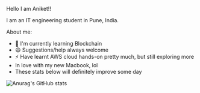 Hello I am Aniket!!

I am an IT engineering student in Pune, India.

About me:
- 🌱 I'm currently learning Blockchain
- 😄 Suggestions/help always welcome
- ⚡ Have learnt AWS cloud hands-on pretty much, but still exploring more
- In love with my new Macbook, lol
- These stats below will definitely improve some day


![Anurag's GitHub stats](https://github-readme-stats.vercel.app/api?username=ani20ket&show_icons=true&theme=dark)



<!--
**ani20ket/ani20ket** is a ✨ _special_ ✨ repository because its `README.md` (this file) appears on your GitHub profile.

Here are some ideas to get you started:

- 🔭 I’m currently working on ...
- 🌱 I’m currently learning ...
- 👯 I’m looking to collaborate on ...
- 🤔 I’m looking for help with ...
- 💬 Ask me about ...
- 📫 How to reach me: ...
- 😄 Pronouns: ...
- ⚡ Fun fact: ...
-->
